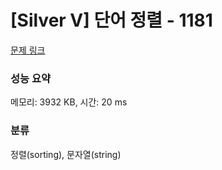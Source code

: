 # [Silver V] 단어 정렬 - 1181 

[문제 링크](https://www.acmicpc.net/problem/1181) 

### 성능 요약

메모리: 3932 KB, 시간: 20 ms

### 분류

정렬(sorting), 문자열(string)

